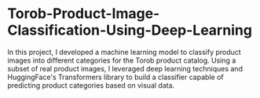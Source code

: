 ﻿# Torob-Product-Image-Classification-Using-Deep-Learning
In this project, I developed a machine learning model to classify product images into different categories for the Torob product catalog. Using a subset of real product images, I leveraged deep learning techniques and HuggingFace's Transformers library to build a classifier capable of predicting product categories based on visual data.
